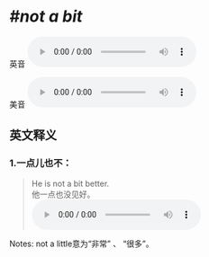 # ***\#not a bit*** 
英音
<audio src="./media/not a bit1_AAC.aac" controls="controls"></audio>

美音
<audio src="./media/not a bit2_AAC.aac" controls="controls"></audio>



  

英文释义
---
### 1.**一点儿也不：**  

 > He is not a bit better.   
 > 他一点也没见好。    
<audio src="./media/6-bit.aac" controls="controls"></audio>

Notes: not a little意为“非常” 、 “很多”。  

